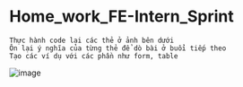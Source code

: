 # Home_work_FE-Intern_Sprint
```
Thực hành code lại các thẻ ở ảnh bên dưới
Ôn lại ý nghĩa của từng thẻ để dò bài ở buổi tiếp theo
Tạo các ví dụ với các phần như form, table
```
![image](https://user-images.githubusercontent.com/100116252/156332886-03bb15e0-c4e8-47fe-8bc5-dcd080f99d39.png)
